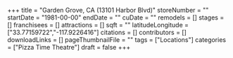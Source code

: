 +++
title = "Garden Grove, CA (13101 Harbor Blvd)"
storeNumber = ""
startDate = "1981-00-00"
endDate = ""
cuDate = ""
remodels = []
stages = []
franchisees = []
attractions = []
sqft = ""
latitudeLongitude = ["33.77159722","-117.9226416"]
citations = []
contributors = []
downloadLinks = []
pageThumbnailFile = ""
tags = ["Locations"]
categories = ["Pizza Time Theatre"]
draft = false
+++
